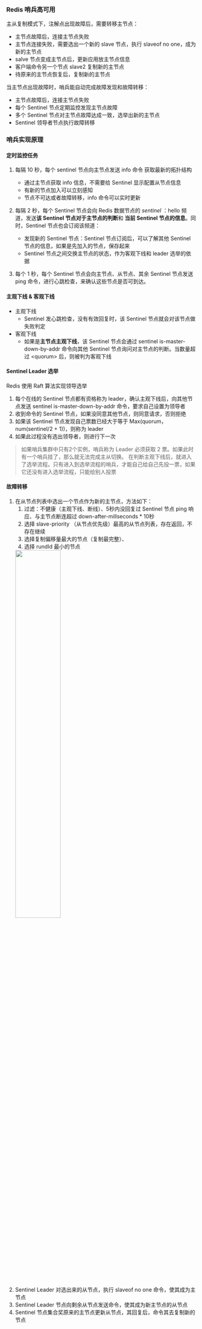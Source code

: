 ### Redis 哨兵高可用
主从复制模式下，注解点出现故障后，需要转移主节点：
- 主节点故障后，连接主节点失败
- 主节点连接失败，需要选出一个新的 slave 节点，执行 slaveof no one，成为新的主节点
- salve 节点变成主节点后，更新应用放主节点信息
- 客户端命令另一个节点 slave2 复制新的主节点
- 待原来的主节点恢复后，复制新的主节点


当主节点出现故障时，哨兵能自动完成故障发现和故障转移：
- 主节点故障后，连接主节点失败
- 每个 Sentinel 节点定期监控发现主节点故障
- 多个 Sentinel 节点对主节点故障达成一致，选举出新的主节点
- Sentinel 领导者节点执行故障转移

### 哨兵实现原理
#### 定时监控任务
1. 每隔 10 秒，每个 sentinel 节点向主节点发送 info 命令 获取最新的拓扑结构
	- 通过主节点获取 info 信息，不需要给 Sentinel 显示配置从节点信息
	- 有新的节点加入可以立刻感知
	- 节点不可达或者故障转移，info 命令可以实时更新

2. 每隔 2 秒，每个 Sentinel 节点会向 Redis 数据节点的 _sentinel_ ：hello 频道，发送**该 Sentinel 节点对于主节点的判断**和 **当前 Sentinel 节点的信息**。同时，Sentinel 节点也会订阅该频道：

	- 发现新的 Sentinel 节点：Sentinel 节点订阅后，可以了解其他 Sentinel 节点的信息，如果是先加入的节点，保存起来
	- Sentinel 节点之间交换主节点的状态，作为客观下线和 leader 选举的依据

3. 每个 1 秒，每个 Sentinel 节点会向主节点、从节点、其余 Sentinel 节点发送 ping 命令，进行心跳检查，来确认这些节点是否可到达。
	
#### 主观下线 & 客观下线
- 主观下线
	- Sentinel 发心跳检查，没有有效回复时，该 Sentinel 节点就会对该节点做失败判定
-  客观下线
	-  如果是**主节点主观下线**，该 Sentinel 节点会通过 sentinel is-master-down-by-addr 命令向其他 Sentinel 节点询问对主节点的判断。当数量超过  \<quorum\> 后，则被判为客观下线


#### Sentinel Leader 选举
Redis 使用 Raft 算法实现领导选举
1. 每个在线的 Sentinel 节点都有资格称为 leader，确认主观下线后，向其他节点发送 sentinel is-master-down-by-addr 命令，要求自己设置为领导者
2. 收到命令的 Sentinel 节点，如果没同意其他节点，则同意请求，否则拒绝
3. 如果该 Sentinel 节点发现自己票数已经大于等于 Max(quorum， num(sentinel/2 + 1))，则称为 leader
4. 如果此过程没有选出领导者，则进行下一次

> 如果哨兵集群中只有2个实例，哨兵称为 Leader 必须获取 2 票。如果此时有一个哨兵挂了，那么就无法完成主从切换。
> 在判断主观下线后，就进入了选举流程。只有进入到选举流程的哨兵，才能自己给自己先投一票，如果它还没有进入选举流程，只能给别人投票

#### 故障转移
1. 在从节点列表中选出一个节点作为新的主节点，方法如下：
	1. 过滤：不健康（主观下线、断线）、5秒内没回复过 Sentinel 节点 ping 响应、与主节点断连超过 down-after-millseconds * 10秒
	2. 选择 slave-priority （从节点优先级）最高的从节点列表，存在返回，不存在继续
	3. 选择复制偏移量最大的节点（复制最完整）、
	4. 选择 rundId 最小的节点
	<img src="https://mynoteimage.oss-cn-beijing.aliyuncs.com/note/2022-03-16-140626.png" width="50%">
2. Sentinel Leader 对选出来的从节点，执行 slaveof no one 命令，使其成为主节点
3. Sentinel Leader 节点向剩余从节点发送命令，使其成为新主节点的从节点
4. Sentinel 节点集合奖原来的主节点更新从节点，其回复后，命令其去复制新的节点
